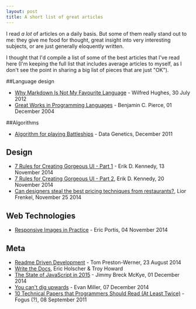 ```yaml
---
layout: post
title: A short list of great articles
---
```


I read *a lot* of articles on a daily basis. But some of them really stand out to me: they give me food for thought, great insight into very interesting subjects, or are just generally eloquently written.

I thought that I'd compile a list of some of the best articles that I've read here (I'm keeping the full list that includes average articles to myself, as I don't see the point in sharing a big list of pieces that are just "OK").

##Language design

- [Why Markdown Is Not My Favourite Language](http://www.wilfred.me.uk/blog/2012/07/30/why-markdown-is-not-my-favourite-language/) - Wilfred Hughes, 30 July 2012
- [Great Works in Programming Languages](http://www.cis.upenn.edu/~bcpierce/courses/670Fall04/GreatWorksInPL.shtml) - Benjamin C. Pierce, 01 December 2004

##Algorithms

- [Algorithm for playing Battleships](http://www.datagenetics.com/blog/december32011/index.html) - Data Genetics, December 2011

## Design

- [7 Rules for Creating Gorgeous UI - Part 1](https://medium.com/@erikdkennedy/7-rules-for-creating-gorgeous-ui-part-1-559d4e805cda?hn=1) - Erik D. Kennedy, 13 November 2014
- [7 Rules for Creating Gorgeous UI - Part 2](https://medium.com/@erikdkennedy/7-rules-for-creating-gorgeous-ui-part-2-430de537ba96), Erik D. Kennedy, 20 November 2014
- [Can designers steal the best pricing techniques from restaurants?](http://thenuschool.com/can-steal-restaurants-best-pricing-techniques/), Lior Frenkel, November 25 2014


<!--- Separator -->

## Web Technologies

- [Responsive Images in Practice](http://alistapart.com/article/responsive-images-in-practice) -  Eric Portis, 04 November 2014

## Meta

- [Readme Driven Development](http://tom.preston-werner.com/2010/08/23/readme-driven-development.html) - Tom Preston-Werner, 23 August 2014
- [Write the Docs](http://docs.writethedocs.org/), Eric Holscher & Troy Howard
- [The State of JavaScript in 2015](http://www.breck-mckye.com/blog/2014/12/the-state-of-javascript-in-2015/) - Jimmy Breck McKye, 01 December 2014
- [You can't dig upwards](http://www.evanmiller.org/you-cant-dig-upwards.html) - Evan Miller, 07 December 2014
- [10 Technical Papers that Programmers Should Read (At Least Twice)](http://blog.fogus.me/2011/09/08/10-technical-papers-every-programmer-should-read-at-least-twice/) - Fogus (?), 08 September 2011